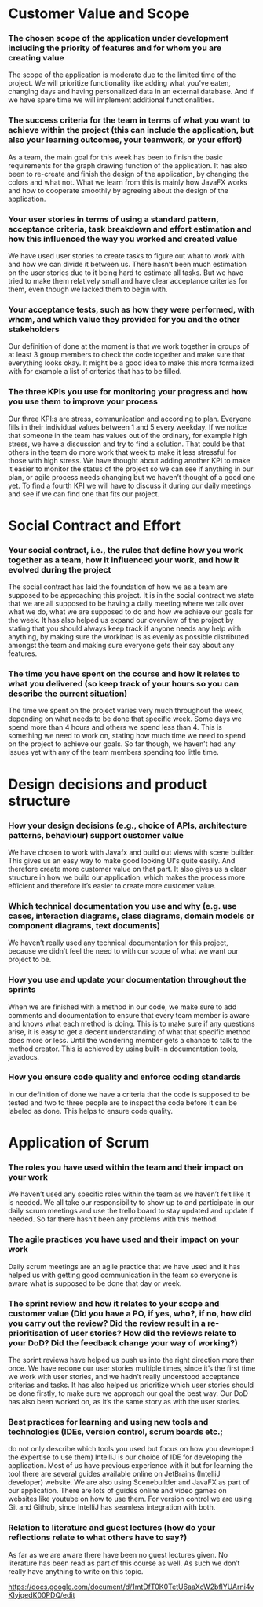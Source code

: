 # Customer Value and Scope
### The chosen scope of the application under development including the priority of features and for whom you are creating value
The scope of the application is moderate due to the limited time of the project. We will prioritize functionality like adding what you’ve eaten, 
changing days and having personalized data in an external database. And if we have spare time we will implement additional functionalities. 
### The success criteria for the team in terms of what you want to achieve within the project (this can include the application, but also your learning outcomes, your teamwork, or your effort)
As a team, the main goal for this week has been to finish the basic requirements for the graph drawing function of the application. 
It has also been to re-create and finish the design of the application, by changing the colors and what not. 
What we learn from this is mainly how JavaFX works and how to cooperate smoothly by agreeing about the design of the application.
### Your user stories in terms of using a standard pattern, acceptance criteria, task breakdown and effort estimation and how this influenced the way you worked and created value
We have used user stories to create tasks to figure out what to work with and how we can divide it between us. 
There hasn’t been much estimation on the user stories due to it being hard to estimate all tasks. 
But we have tried to make them relatively small and have clear acceptance criterias for them, even though we lacked them to begin with.
### Your acceptance tests, such as how they were performed, with whom, and which value they provided for you and the other stakeholders
Our definition of done at the moment is that we work together in groups of at least 3 group members to check the code together and make sure that everything looks okay. 
It might be a good idea to make this more formalized with for example a list of criterias that has to be filled.
### The three KPIs you use for monitoring your progress and how you use them to improve your process
Our three KPI:s are stress, communication and according to plan. Everyone fills in their individual values between 1 and 5 every weekday. 
If we notice that someone in the team has values out of the ordinary, for example high stress, we have a discussion and try to find a solution. 
That could be that others in the team do more work that week to make it less stressful for those with high stress. 
We have thought about adding another KPI to make it easier to monitor the status of the project so we can see if anything in our plan, 
or agile process needs changing but we haven’t thought of a good one yet. 
To find a fourth KPI we will have to discuss it during our daily meetings and see if we can find one that fits our project.

# Social Contract and Effort
### Your social contract, i.e., the rules that define how you work together as a team, how it influenced your work, and how it evolved during the project
The social contract has laid the foundation of how we as a team are supposed to be approaching this project. 
It is in the social contract we state that we are all supposed to be having a daily meeting where we talk over what we do, 
what we are supposed to do and how we achieve our goals for the week. 
It has also helped us expand our overview of the project by stating that you should always keep track if anyone needs any help with anything, 
by making sure the workload is as evenly as possible distributed amongst the team and making sure everyone gets their say about any features.
### The time you have spent on the course and how it relates to what you delivered (so keep track of your hours so you can describe the current situation)
The time we spent on the project varies very much throughout the week, depending on what needs to be done that specific week. 
Some days we spend more than 4 hours and others we spend less than 4.
This is something we need to work on, stating how much time we need to spend on the project to achieve our goals. 
So far though, we haven’t had any issues yet with any of the team members spending too little time.

# Design decisions and product structure
### How your design decisions (e.g., choice of APIs, architecture patterns, behaviour) support customer value
We have chosen to work with Javafx and build out views with scene builder. This gives us an easy way to make good looking UI's quite easily. 
And therefore create more customer value on that part. It also gives us a clear structure in how we build our application, 
which makes the process more efficient and therefore it’s easier to create more customer value.
### Which technical documentation you use and why (e.g. use cases, interaction diagrams, class diagrams, domain models or component diagrams, text documents)
We haven’t really used any technical documentation for this project, because we didn’t feel the need to with our scope of what we want our project to be. 
### How you use and update your documentation throughout the sprints
When we are finished with a method in our code, we make sure to add comments and documentation to ensure that every team member is aware and knows what each method is doing. 
This is to make sure if any questions arise, it is easy to get a decent understanding of what that specific method does more or less. 
Until the wondering member gets a chance to talk to the method creator. This is achieved by using built-in documentation tools, javadocs.
### How you ensure code quality and enforce coding standards
In our definition of done we have a criteria that the code is supposed to be tested and two to three people are to inspect the code before it can be labeled as done. 
This helps to ensure code quality.

# Application of Scrum
### The roles you have used within the team and their impact on your work
We haven’t used any specific roles within the team as we haven’t felt like it is needed. 
We all take our responsibility to show up to and participate in our daily scrum meetings and use the trello board to stay updated and update if needed. 
So far there hasn’t been any problems with this method.
### The agile practices you have used and their impact on your work
Daily scrum meetings are an agile practice that we have used and it has helped us with getting good communication in the team 
so everyone is aware what is supposed to be done that day or week.
### The sprint review and how it relates to your scope and customer value (Did you have a PO, if yes, who?, if no, how did you carry out the review? Did the review result in a re-prioritisation of user stories? How did the reviews relate to your DoD? Did the feedback change your way of working?)
The sprint reviews have helped us push us into the right direction more than once. 
We have redone our user stories multiple times, since it’s the first time we work with user stories, and we hadn’t really understood acceptance criterias and tasks. 
It has also helped us prioritize which user stories should be done firstly, to make sure we approach our goal the best way. 
Our DoD has also been worked on, as it’s the same story as with the user stories.
### Best practices for learning and using new tools and technologies (IDEs, version control, scrum boards etc.; 
do not only describe which tools you used but focus on how you developed the expertise to use them)
IntelliJ is our choice of IDE for developing the application. 
Most of us have previous experience with it but for learning the tool there are several guides available online on JetBrains (IntelliJ developer)  website. 
We are also using Scenebuilder and JavaFX as part of our application. There are lots of guides online and video games on websites like youtube on how to use them. 
For version control we are using Git and Github, since IntelliJ has seamless integration with both. 
### Relation to literature and guest lectures (how do your reflections relate to what others have to say?)
As far as we are aware there have been no guest lectures given. No literature has been read as part of this course as well. 
As such we don’t really have anything to write on this topic.

https://docs.google.com/document/d/1mtDfT0K0TetU6aaXcW2bflYUArni4vKIyjqedK00PDQ/edit

